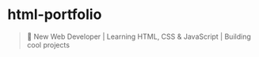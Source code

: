 # html-portfolio
> 🚀 New Web Developer | Learning HTML, CSS &amp; JavaScript | Building cool projects
